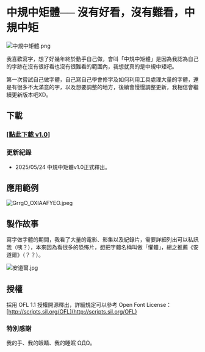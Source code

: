 # 中規中矩體── 沒有好看，沒有難看，中規中矩

![中規中矩體.png](Untitled%201fd150d6e0fd8004aff5f1d7ce6e60f2/%E4%B8%AD%E8%A6%8F%E4%B8%AD%E7%9F%A9%E9%AB%94.png)

我喜歡寫字，想了好幾年終於動手自己做，會叫「中規中矩體」是因為我認為自己的字跡在沒有很好看也沒有很難看的範圍內，我想就真的是中規中矩吧。

第一次嘗試自己做字體，自己寫自己學會修字及如何利用工具處理大量的字體，還是有很多不太滿意的字，以及想要調整的地方，後續會慢慢調整更新，我相信會繼續更新版本吧XD。

## 下載

### [[點此下載 v1.0]](https://github.com/Chenyu-otf/chenyuluoyan_thin/releases/download/v1.0-monospaced/ChenYuluoyan-Thin-Monospaced.ttf)

### 更新紀錄

- 2025/05/24 中規中矩體v1.0正式釋出。

## 應用範例

![GrrgO_OXIAAFYEO.jpeg](Untitled%201fd150d6e0fd8004aff5f1d7ce6e60f2/GrrgO_OXIAAFYEO.jpeg)

## **製作故事**

寫字做字體的期間，我看了大量的電影、影集以及紀錄片，需要詳細列出可以私訊我（咦？），本來因為看很多的恐怖片，想把字體名稱叫做「懼體」，總之推薦《安道爾》（？？）。

![安道爾.jpg](Untitled%201fd150d6e0fd8004aff5f1d7ce6e60f2/%E5%AE%89%E9%81%93%E7%88%BE.jpg)

## 授權

採用 OFL 1.1 授權開源釋出，詳細規定可以參考 Open Font License：[http://scripts.sil.org/OFL](http://scripts.sil.org/OFL)

### 特別感謝

我的手、我的眼睛、我的睡眠 ΩДΩ。